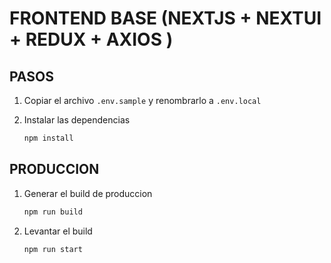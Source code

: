 # FRONTEND BASE (NEXTJS + NEXTUI + REDUX + AXIOS )

## PASOS

1. Copiar el archivo `.env.sample` y renombrarlo a `.env.local`
2. Instalar las dependencias

   ```bash
   npm install
   ```

## PRODUCCION

1. Generar el build de produccion

    ```bash
    npm run build
    ```

2. Levantar el build

    ```bash
    npm run start
    ```  
